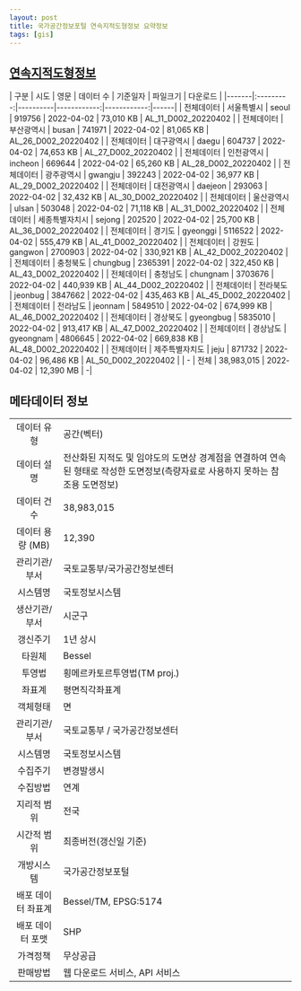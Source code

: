 ```yaml
---
layout: post
title: 국가공간정보포털 연속지적도형정보 요약정보
tags: [gis]
---
```


## [연속지적도형정보](http://openapi.nsdi.go.kr/nsdi/eios/ServiceDetail.do?svcSe=F&svcId=F002)

|  구분   |   시도    |  영문 | 데이터 수   |    기준일자    |    파일크기    | 다운로드 |
|-------|:---------:|----------|------------:|------------:|------|
| 전체데이터 |  서울특별시    | seoul     |  919756 | 2022-04-02 | 73,010 KB  | AL_11_D002_20220402  |
| 전체데이터 |  부산광역시    | busan     |  741971 | 2022-04-02 | 81,065 KB  | AL_26_D002_20220402  |
| 전체데이터 |  대구광역시    | daegu     |  604737 | 2022-04-02 | 74,653 KB  | AL_27_D002_20220402  |
| 전체데이터 |  인천광역시    | incheon   |  669644 | 2022-04-02 | 65,260 KB  | AL_28_D002_20220402  |
| 전체데이터 |  광주광역시    | gwangju   |  392243 | 2022-04-02 | 36,977 KB  | AL_29_D002_20220402  |
| 전체데이터 |  대전광역시    | daejeon   |  293063 | 2022-04-02 | 32,432 KB  | AL_30_D002_20220402  |
| 전체데이터 |  울산광역시    | ulsan     |  503048 | 2022-04-02 | 71,118 KB  | AL_31_D002_20220402  |
| 전체데이터 | 세종특별자치시 | sejong    |  202520 | 2022-04-02 | 25,700 KB  | AL_36_D002_20220402  |
| 전체데이터 |   경기도       | gyeonggi  | 5116522 | 2022-04-02 | 555,479 KB | AL_41_D002_20220402  |
| 전체데이터 |   강원도       | gangwon   | 2700903 | 2022-04-02 | 330,921 KB | AL_42_D002_20220402  |
| 전체데이터 |  충청북도      | chungbug  | 2365391 | 2022-04-02 | 322,450 KB | AL_43_D002_20220402  |
| 전체데이터 |  충청남도      | chungnam  | 3703676 | 2022-04-02 | 440,939 KB | AL_44_D002_20220402  |
| 전체데이터 |  전라북도      | jeonbug   | 3847662 | 2022-04-02 | 435,463 KB | AL_45_D002_20220402  |
| 전체데이터 |  전라남도      | jeonnam   | 5849510 | 2022-04-02 | 674,999 KB | AL_46_D002_20220402  |
| 전체데이터 |  경상북도      | gyeongbug | 5835010 | 2022-04-02 | 913,417 KB | AL_47_D002_20220402  |
| 전체데이터 |  경상남도      | gyeongnam | 4806645 | 2022-04-02 | 669,838 KB | AL_48_D002_20220402  |
| 전체데이터 | 제주특별자치도 | jeju      |  871732 | 2022-04-02 | 96,486 KB  | AL_50_D002_20220402  |
| - | 전체 | 38,983,015 | 2022-04-02 | 12,390 MB | -|

## 메타데이터 정보

|||
|:------:|---|
|데이터 유형|공간(벡터)|
|데이터 설명|전산화된 지적도 및 임야도의 도면상 경계점을 연결하여 연속된 형태로 작성한 도면정보(측량자료로 사용하지 못하는 참조용 도면정보)|
|데이터 건수|38,983,015|
|데이터 용량 (MB)|12,390|
|관리기관/부서|국토교통부/국가공간정보센터|
|시스템명|국토정보시스템|
|생산기관/부서|시군구|
|갱신주기|1년 상시|
|타원체|Bessel|
|투영법|횡메르카토르투영법(TM proj.)|
|좌표계|평면직각좌표계|
|객체형태|면|
|관리기관/부서|국토교통부 / 국가공간정보센터|
|시스템명|국토정보시스템|
|수집주기|변경발생시|
|수집방법|연계|
|지리적 범위|전국|
|시간적 범위|최종버전(갱신일 기준)|
|개방시스템|국가공간정보포털|
|배포 데이터 좌표계|Bessel/TM, EPSG:5174|
|배포 데이터 포맷|SHP|
|가격정책|무상공급|
|판매방법|웹 다운로드 서비스, API 서비스|
